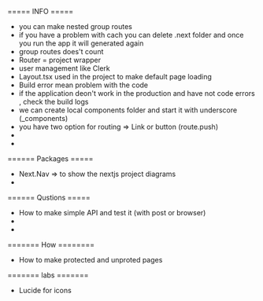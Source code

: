===== INFO =====
- you can make nested group routes
- if you have a problem with cach you can delete .next folder and once you run the app it will generated again
- group routes does't  count
- Router = project wrapper
- user management like Clerk
- Layout.tsx used in the project to make default page loading
- Build error mean problem with the code
- if the application deon't work in the production and have not code errors , check the build logs
- we can create local components folder and start it with underscore (_components)
- you have two option for routing  => Link or button (route.push)
- 
- 

====== Packages =====
- Next.Nav  => to show the nextjs project  diagrams
- 

====== Qustions =====
- How to make simple API and test it (with post or browser) 
- 
- 

======= How ========
- How to make protected and unproted pages


======= labs ======= 
- Lucide for icons

